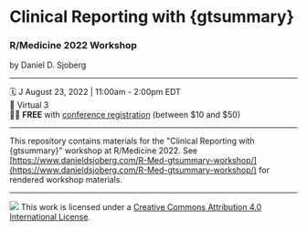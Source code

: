 # Clinical Reporting with {gtsummary}

### R/Medicine 2022 Workshop

by Daniel D. Sjoberg

------------------------------------------------------------------------

:spiral_calendar: J August 23, 2022 | 11:00am - 2:00pm EDT\
:hotel: Virtual 3\
:sassy_man: **FREE** with [conference registration](https://events.linuxfoundation.org/r-medicine/register/) (between $10 and $50)

------------------------------------------------------------------------

This repository contains materials for the "Clinical Reporting with {gtsummary}" workshop at R/Medicine 2022. See [https://www.danieldsjoberg.com/R-Med-gtsummary-workshop/](https://www.danieldsjoberg.com/R-Med-gtsummary-workshop/) for rendered workshop materials.

------------------------------------------------------------------------

![](https://i.creativecommons.org/l/by/4.0/88x31.png) This work is licensed under a [Creative Commons Attribution 4.0 International License](https://creativecommons.org/licenses/by/4.0/).
